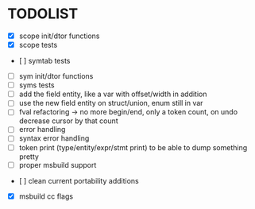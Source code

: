 # TODOLIST
- [x] scope init/dtor functions
- [x] scope tests
- [ ] symtab tests
- [ ] sym init/dtor functions
- [ ] syms tests
- [ ] add the field entity, like a var with offset/width in addition
- [ ] use the new field entity on struct/union, enum still in var
- [ ] fval refactoring -> no more begin/end, only a token count, on undo decrease cursor by that count
- [ ] error handling
- [ ] syntax error handling
- [ ] token print (type/entity/expr/stmt print) to be able to dump something pretty
- [ ] proper msbuild support
- [ ] clean current portability additions
- [x] msbuild cc flags
